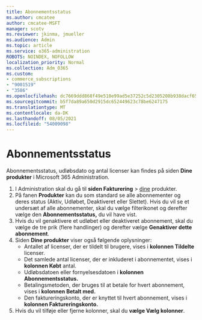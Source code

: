 ```yaml
---
title: Abonnementsstatus
ms.author: cmcatee
author: cmcatee-MSFT
manager: scotv
ms.reviewer: jkinma, jmueller
ms.audience: Admin
ms.topic: article
ms.service: o365-administration
ROBOTS: NOINDEX, NOFOLLOW
localization_priority: Normal
ms.collection: Adm_O365
ms.custom:
- commerce_subscriptions
- "9001519"
- "3586"
ms.openlocfilehash: dc7669ddd868f49e510e99ad5e37252c5d2305208b938dacf65fd92a1d9fb137
ms.sourcegitcommit: b5f7da89a650d2915dc652449623c78be6247175
ms.translationtype: MT
ms.contentlocale: da-DK
ms.lasthandoff: 08/05/2021
ms.locfileid: "54009098"
---
```

# <a name="subscription-status"></a>Abonnementsstatus

Abonnementsstatus, udløbsdato og antal licenser kan findes på siden **Dine produkter** i Microsoft 365 Administration.

1. I Administration skal du gå til **siden Fakturering**  >  [dine](https://go.microsoft.com/fwlink/p/?linkid=842054) produkter.
2. På fanen **Produkter** kan du som standard se alle abonnementer og deres status (Aktiv, Udløbet, Deaktiveret eller Slettet). Hvis du vil se et undersæt af alle abonnementer, skal du vælge filterikonet og derefter vælge den **Abonnementsstatus,** du vil have vist.
3. Hvis du vil genaktivere et udløbet eller deaktiveret abonnement, skal du vælge de tre prik (flere handlinger) og derefter vælge **Genaktiver dette abonnement**.
4. Siden **Dine produkter** viser også følgende oplysninger:
    - Antallet af licenser, der er tildelt til brugere, vises i **kolonnen Tildelte** licenser.
    - Det samlede antal licenser, der er inkluderet i abonnementet, vises i **kolonnen Købt** antal.
    - Udløbsdatoen eller fornyelsesdatoen i **kolonnen Abonnementsstatus.**
    - Betalingsmetoden, der bruges til at betale for hvert abonnement, vises i **kolonnen Betalt med.**
    - Den faktureringskonto, der er knyttet til hvert abonnement, vises i **kolonnen Faktureringskonto.**
5. Hvis du vil tilføje eller fjerne kolonner, skal du **vælge Vælg kolonner**.